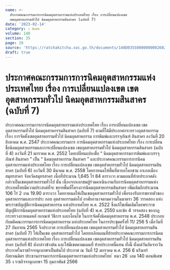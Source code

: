 ```yaml
---
name: >-
  ประกาศคณะกรรมการการนิคมอุตสาหกรรมแห่งประเทศไทย เรื่อง การเปลี่ยนแปลงเขต
  เขตอุตสาหกรรมทั่วไป นิคมอุตสาหกรรมสินสาคร (ฉบับที่ 7)
date: '2023-02-14'
category: ง พิเศษ
volume: 140
section: 35
page: 26
source: 'https://ratchakitcha.soc.go.th/documents/140D035S0000000002602.pdf'
draft: true
---
```


# ประกาศคณะกรรมการการนิคมอุตสาหกรรมแห่งประเทศไทย เรื่อง การเปลี่ยนแปลงเขต เขตอุตสาหกรรมทั่วไป นิคมอุตสาหกรรมสินสาคร (ฉบับที่ 7)

ประกาศคณะกรรมการการนิคมอุตสาหกรรมแห่งประเทศไทย เรื่อง การเปลี่ยนแปลงเขต เขตอุตสาหกรรมทั่วไป นิคมอุตสาหกรรมสินสาคร (ฉบับที่ 7) ตามที่ได้มีประกาศกระทรวงอุตสาหกรรม เรื่อง การจัดตั้งเขตอุตสาหกรรมทั่วไป นิคมอุตสาหกรรม การพิมพ์และบรรจุภัณฑ์ สินสาคร ลงวันที่ 20 สิงหาคม พ.ศ. 2547 ประกาศคณะกรรมการ การนิคมอุตสาหกรรมแห่งประเทศไทย เรื่อง การเปลี่ยนชื่อนิคมอุตสาหกรรมและการเปลี่ยนแปลงเขต เขตอุตสาหกรรมทั่วไป นิคมอุตสาหกรรมสินสาคร (ฉบับที่ 4) ลงวันที่ 21 มกราคม พ.ศ. 2552 โดยเปลี่ยนแปลงชื่อ “ นิคมอุตสาหกรรมการพิมพ์และบรรจุภัณฑ์ สินสาคร ” เป็น “ นิคมอุตสาหกรรม สินสาคร ” และประกาศคณะกรรมการการนิคมอุตสาหกรรมแห่งประเทศไทย เรื่อง การเปลี่ยนแปลงเขต เขตอุตสำหกรรมทั่วไป นิคมอุตสาหกรรมสินสาคร (ฉบับที่ 6) ลงวันที่ 30 มีนาคม พ.ศ. 2558 โดยกาหนดให้พื้นที่ตาบลโคกขาม อาเภอเมืองสมุทรสาคร จังหวัดสมุทรสาคร เนื้อที่ประมาณ 1,645 ไร่ 84 ตารางวา ตามแผนที่ท้ายประกาศดังกล่าวเป็นเขตอุตสาหกรรมทั่วไป นั้น เนื่องจากเอกชนผู้ร่วมดาเนินงานกับการนิคมอุตสาหกรรมแห่งประเทศไทยมีความประสงค์ที่จะ ขยายพื้นที่โครงการนิคมอุตสาหกรรมสินสาคร เพิ่มเติมอีกประมาณ 106 ไร่ 2 งาน 19.90 ตารางวา โดยกาหนดให้เป็นเขตอุตสาหกรรมทั่วไป เพื่อรองรับการขยายตัวของอุตสาหกรรมและการประ กอบ อุตสาหกรรมต่อไป อาศัยอานาจตามความในมาตรา 36 วรรคสอง แห่งพระราชบัญญัติการนิคมอุตสาหกรรม แห่งประเทศไทย พ.ศ. 2522 ซึ่งแก้ไขเพิ่มเติมโดยพระราชบัญญัติการนิคมอุตสาหกรรมแห่งประเทศไทย (ฉบับที่ 4) พ.ศ. 2550 และข้อ 4 วรรคสอง ของกฎกระทรวงกาหนดหลั กเกณฑ์ วิธีการ และเงื่อนไข ในการจัดตั้งนิคมอุตสาหกรรม พ.ศ. 2548 ประกอบกับมติคณะกรรมการการนิคมอุตสาหกรรม แห่งประเทศไทย ในการประชุมครั้งที่ 11/ 256 5 เมื่อวันที่ 27 กันยายน 2565 จึงประกาศ การเปลี่ยนแปลงเขต เขตอุตสาหกรรมทั่วไป นิคมอุตสาหกรรมสินสาคร (ฉบับที่ 7) ให้เป็นเขต อุตสาหกรรมทั่วไป โดยยกเลิกแผนที่ท้ายประกาศคณะกรรมการการนิคมอุตสาหกรรมแห่งประเทศไทย เรื่อง การเปลี่ยนแปลงเขต เขตอุตสาหกรรมทั่วไป นิคมอุตสาหกรรมสินสาคร (ฉบับที่ 6) ดังกล่าวข้างต้น และให้มีเขตตามแผนที่ ท้ายประกาศนี้แทน ทั้งนี้ ตั้งแต่วันถัดจากวันประกาศในราชกิจจานุเบกษาเป็นต้นไป ประกาศ ณ วันที่ 12 มกราคม พ.ศ. 256 6 นรินทร์ กัลยาณมิตร ประธานกรรมการการนิคมอุตสาหกรรมแห่งประเทศไทย ้ หนา 26 ่ เลม 140 ตอนพิเศษ 35 ง ราชกิจจานุเบกษา 15 กุมภาพันธ์ 2566

